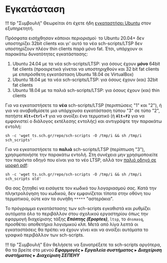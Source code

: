 # Εγκατάσταση

!!! tip "Συμβουλή"
    Θεωρείται ότι έχετε ήδη [εγκαταστήσει Ubuntu](../ubuntu/index.md) στον
    εξυπηρετητή.

Πρόσφατα εισήχθησαν κάποιοι περιορισμοί· το Ubuntu 20.04+ δεν υποστηρίζει 32bit
clients και γι' αυτό τα νέα sch-scripts/LTSP δεν υποστηρίζουν πλέον thin
clients παρά μόνο fat. Έτσι, υπάρχουν οι παρακάτω δυνατότητες εγκατάστασης:

 1. Ubuntu 24.04 με τα νέα sch-scripts/LTSP: για όσους έχουν **μόνο**
    64bit fat clients (προαιρετικά γίνεται να υποστηριχθούν και 32 bit
    fat clients με επιπρόσθετη εγκατάσταση Ubuntu 18.04 σε VirtualBox)
 2. Ubuntu 18.04 με τα νέα sch-scripts/LTSP: για όσους έχουν (και) 32bit
    fat clients
 3. Ubuntu 18.04 με τα παλιά sch-scripts/LTSP: για όσους έχουν (και)
    thin clients

Για να εγκαταστήσετε τα **νέα** sch-scripts/LTSP (περιπτώσεις "1" και "2"), ή
για να αναβαθμίσετε μια υπάρχουσα εγκατάσταση τύπου "3" σε τύπο "2", πατήστε
**`Alt`**+**`Ctrl`**+**`T`** για να ανοίξει ένα τερματικό (ή **`Alt`**+**`F2`**
για να εμφανιστεί ο διάλογος εκτέλεσης εντολής) και αντιγράψτε την παρακάτω
εντολή:

```shell
sh -c 'wget ts.sch.gr/repo/sch-scripts -O /tmp/i && sh /tmp/i sch_scripts'
```

Για να εγκαταστήσετε τα **παλιά** sch-scripts/LTSP (περίπτωση "3"),
χρησιμοποιήστε την παρακάτω εντολή. Στη συνέχεια μην χρησιμοποιείτε τον παρόντα
οδηγό που είναι για το νέο LTSP, αλλά τον [παλιό οδηγό σε μορφή
pdf](https://ts.sch.gr/docs/odigies-egkatastasis-diaxirisis/ubuntu18-04ltsp/):

```shell
sh -c 'wget ts.sch.gr/repo/sch-scripts -O /tmp/i && sh /tmp/i sch_scripts old'
```

Θα σας ζητηθεί να εισάγετε τον κωδικό του λογαριασμού σας. Κατά την
πληκτρολόγηση του κωδικού, δεν εμφανίζεται τίποτα στην οθόνη του τερματικού,
ούτε καν τα συνήθη `*****` "αστεράκια".

Το πρόγραμμα εγκατάστασης των sch-scripts εγκαθιστά και ρυθμίζει αυτόματα όλο
το περιβάλλον στου σχολικού εργαστηρίου όπως την εφαρμογή διαχείρισης τάξης
***Επόπτης (Epoptes)***, `ltsp`, το `dnsmasq`, προσθέτει αποθετήρια λογισμικού
κλπ. Μετά από λίγα λεπτά οι εγκαταστάσεις θα πρέπει να έχουν γίνει και να
ανοίξει αυτόματα το γραφικό περιβάλλον των sch-scripts.

!!! tip "Συμβουλή"
    Εάν θελήσετε να ξανατρέξετε τα sch-scripts αργότερα, θα τα βρείτε στο μενού
    ***Εφαρμογές*** ▸ ***Εργαλεία συστήματος*** ▸ ***Διαχείριση συστήματος*** ▸ ***Διαχείριση ΣΕΠΕΗΥ***
